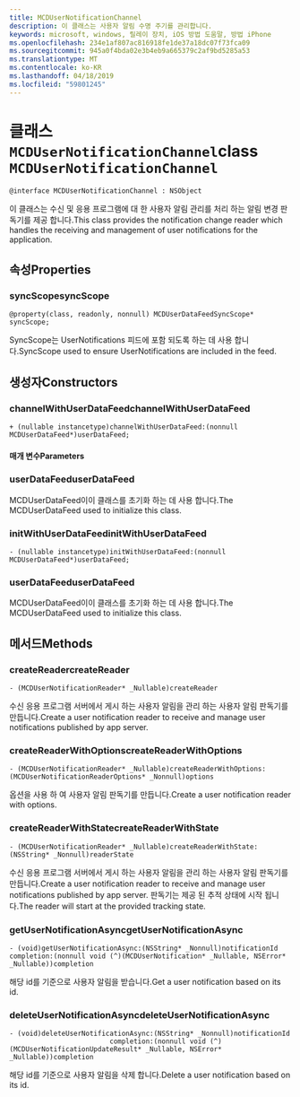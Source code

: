 ```yaml
---
title: MCDUserNotificationChannel
description: 이 클래스는 사용자 알림 수명 주기를 관리합니다.
keywords: microsoft, windows, 릴레이 장치, iOS 방법 도움말, 방법 iPhone
ms.openlocfilehash: 234e1af807ac816918fe1de37a18dc07f73fca09
ms.sourcegitcommit: 945a0f4bda02e3b4eb9a665379c2af9bd5285a53
ms.translationtype: MT
ms.contentlocale: ko-KR
ms.lasthandoff: 04/18/2019
ms.locfileid: "59801245"
---
```

# <a name="class-mcdusernotificationchannel"></a><span data-ttu-id="45fb2-104">클래스 `MCDUserNotificationChannel`</span><span class="sxs-lookup"><span data-stu-id="45fb2-104">class `MCDUserNotificationChannel`</span></span>

```
@interface MCDUserNotificationChannel : NSObject
```

<span data-ttu-id="45fb2-105">이 클래스는 수신 및 응용 프로그램에 대 한 사용자 알림 관리를 처리 하는 알림 변경 판독기를 제공 합니다.</span><span class="sxs-lookup"><span data-stu-id="45fb2-105">This class provides the notification change reader which handles the receiving and management of user notifications for the application.</span></span> 

## <a name="properties"></a><span data-ttu-id="45fb2-106">속성</span><span class="sxs-lookup"><span data-stu-id="45fb2-106">Properties</span></span>

### <a name="syncscope"></a><span data-ttu-id="45fb2-107">syncScope</span><span class="sxs-lookup"><span data-stu-id="45fb2-107">syncScope</span></span>
`@property(class, readonly, nonnull) MCDUserDataFeedSyncScope* syncScope;`

<span data-ttu-id="45fb2-108">SyncScope는 UserNotifications 피드에 포함 되도록 하는 데 사용 합니다.</span><span class="sxs-lookup"><span data-stu-id="45fb2-108">SyncScope used to ensure UserNotifications are included in the feed.</span></span>

## <a name="constructors"></a><span data-ttu-id="45fb2-109">생성자</span><span class="sxs-lookup"><span data-stu-id="45fb2-109">Constructors</span></span>

### <a name="channelwithuserdatafeed"></a><span data-ttu-id="45fb2-110">channelWithUserDataFeed</span><span class="sxs-lookup"><span data-stu-id="45fb2-110">channelWithUserDataFeed</span></span>
`+ (nullable instancetype)channelWithUserDataFeed:(nonnull MCDUserDataFeed*)userDataFeed;`

#### <a name="parameters"></a><span data-ttu-id="45fb2-111">매개 변수</span><span class="sxs-lookup"><span data-stu-id="45fb2-111">Parameters</span></span>

### <a name="userdatafeed"></a><span data-ttu-id="45fb2-112">userDataFeed</span><span class="sxs-lookup"><span data-stu-id="45fb2-112">userDataFeed</span></span>
<span data-ttu-id="45fb2-113">MCDUserDataFeed이이 클래스를 초기화 하는 데 사용 합니다.</span><span class="sxs-lookup"><span data-stu-id="45fb2-113">The MCDUserDataFeed used to initialize this class.</span></span>

### <a name="initwithuserdatafeed"></a><span data-ttu-id="45fb2-114">initWithUserDataFeed</span><span class="sxs-lookup"><span data-stu-id="45fb2-114">initWithUserDataFeed</span></span>
`- (nullable instancetype)initWithUserDataFeed:(nonnull MCDUserDataFeed*)userDataFeed;`

### <a name="userdatafeed"></a><span data-ttu-id="45fb2-115">userDataFeed</span><span class="sxs-lookup"><span data-stu-id="45fb2-115">userDataFeed</span></span>
<span data-ttu-id="45fb2-116">MCDUserDataFeed이이 클래스를 초기화 하는 데 사용 합니다.</span><span class="sxs-lookup"><span data-stu-id="45fb2-116">The MCDUserDataFeed used to initialize this class.</span></span>

## <a name="methods"></a><span data-ttu-id="45fb2-117">메서드</span><span class="sxs-lookup"><span data-stu-id="45fb2-117">Methods</span></span>

### <a name="createreader"></a><span data-ttu-id="45fb2-118">createReader</span><span class="sxs-lookup"><span data-stu-id="45fb2-118">createReader</span></span>
`- (MCDUserNotificationReader* _Nullable)createReader`

<span data-ttu-id="45fb2-119">수신 응용 프로그램 서버에서 게시 하는 사용자 알림을 관리 하는 사용자 알림 판독기를 만듭니다.</span><span class="sxs-lookup"><span data-stu-id="45fb2-119">Create a user notification reader to receive and manage user notifications published by app server.</span></span>

### <a name="createreaderwithoptions"></a><span data-ttu-id="45fb2-120">createReaderWithOptions</span><span class="sxs-lookup"><span data-stu-id="45fb2-120">createReaderWithOptions</span></span>
`- (MCDUserNotificationReader* _Nullable)createReaderWithOptions:(MCDUserNotificationReaderOptions* _Nonnull)options`

<span data-ttu-id="45fb2-121">옵션을 사용 하 여 사용자 알림 판독기를 만듭니다.</span><span class="sxs-lookup"><span data-stu-id="45fb2-121">Create a user notification reader with options.</span></span>

### <a name="createreaderwithstate"></a><span data-ttu-id="45fb2-122">createReaderWithState</span><span class="sxs-lookup"><span data-stu-id="45fb2-122">createReaderWithState</span></span>
`- (MCDUserNotificationReader* _Nullable)createReaderWithState:(NSString* _Nonnull)readerState`

<span data-ttu-id="45fb2-123">수신 응용 프로그램 서버에서 게시 하는 사용자 알림을 관리 하는 사용자 알림 판독기를 만듭니다.</span><span class="sxs-lookup"><span data-stu-id="45fb2-123">Create a user notification reader to receive and manage user notifications published by app server.</span></span> <span data-ttu-id="45fb2-124">판독기는 제공 된 추적 상태에 시작 됩니다.</span><span class="sxs-lookup"><span data-stu-id="45fb2-124">The reader will start at the provided tracking state.</span></span>  

### <a name="getusernotificationasync"></a><span data-ttu-id="45fb2-125">getUserNotificationAsync</span><span class="sxs-lookup"><span data-stu-id="45fb2-125">getUserNotificationAsync</span></span>
`- (void)getUserNotificationAsync:(NSString* _Nonnull)notificationId
                      completion:(nonnull void (^)(MCDUserNotification* _Nullable, NSError* _Nullable))completion`

<span data-ttu-id="45fb2-126">해당 id를 기준으로 사용자 알림을 받습니다.</span><span class="sxs-lookup"><span data-stu-id="45fb2-126">Get a user notification based on its id.</span></span>

### <a name="deleteusernotificationasync"></a><span data-ttu-id="45fb2-127">deleteUserNotificationAsync</span><span class="sxs-lookup"><span data-stu-id="45fb2-127">deleteUserNotificationAsync</span></span>
```
- (void)deleteUserNotificationAsync:(NSString* _Nonnull)notificationId
                         completion:(nonnull void (^)(MCDUserNotificationUpdateResult* _Nullable, NSError* _Nullable))completion
```

<span data-ttu-id="45fb2-128">해당 id를 기준으로 사용자 알림을 삭제 합니다.</span><span class="sxs-lookup"><span data-stu-id="45fb2-128">Delete a user notification based on its id.</span></span> 